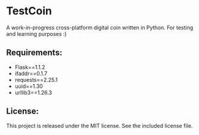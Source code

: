 # TestCoin
A work-in-progress cross-platform digital coin written in Python. For testing and learning purposes :)

## Requirements:
- Flask==1.1.2
- ifaddr==0.1.7
- requests==2.25.1
- uuid==1.30
- urllib3==1.26.3

## License:
This project is released under the MIT license. See the included license file.
